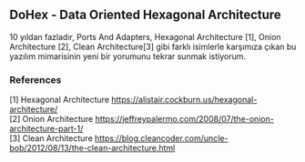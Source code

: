 ## DoHex - Data Oriented Hexagonal Architecture 

10 yıldan fazladır, Ports And Adapters, Hexagonal Architecture [1], Onion Architecture [2], Clean Architecture[3] gibi farklı isimlerle karşımıza çıkan bu yazılım mimarisinin yeni bir yorumunu tekrar sunmak istiyorum.  

### References
[1] Hexagonal Architecture https://alistair.cockburn.us/hexagonal-architecture/  
[2] Onion Architecture https://jeffreypalermo.com/2008/07/the-onion-architecture-part-1/  
[3] Clean Architecture https://blog.cleancoder.com/uncle-bob/2012/08/13/the-clean-architecture.html  
<!--stackedit_data:
eyJoaXN0b3J5IjpbMTkzODAwMzk5Miw3MDk5ODYyMjYsMzI2ND
E4MTEsLTcyODg1MzEwMSwtMzgwMTQyODUxXX0=
-->